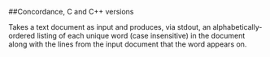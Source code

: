 ##Concordance, C and C++ versions

Takes a text document as input and produces, via stdout, an alphabetically-ordered listing of each unique word (case insensitive) in the document along with the lines from the input document that the word appears on. 
